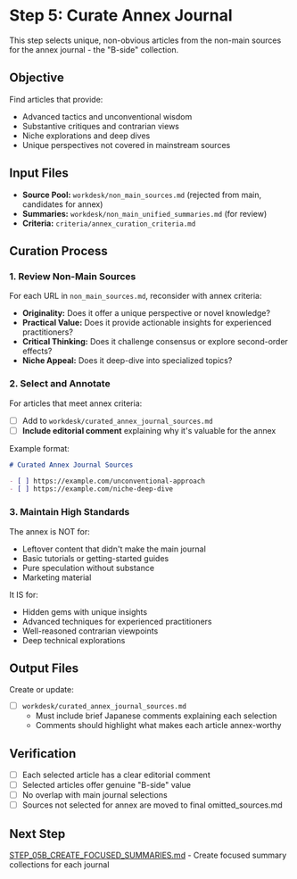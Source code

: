 # Step 5: Curate Annex Journal

This step selects unique, non-obvious articles from the non-main sources for the annex journal - the "B-side" collection.

## Objective

Find articles that provide:
- Advanced tactics and unconventional wisdom
- Substantive critiques and contrarian views
- Niche explorations and deep dives
- Unique perspectives not covered in mainstream sources

## Input Files

- **Source Pool:** `workdesk/non_main_sources.md` (rejected from main, candidates for annex)
- **Summaries:** `workdesk/non_main_unified_summaries.md` (for review)
- **Criteria:** `criteria/annex_curation_criteria.md`

## Curation Process

### 1. Review Non-Main Sources

For each URL in `non_main_sources.md`, reconsider with annex criteria:

- **Originality:** Does it offer a unique perspective or novel knowledge?
- **Practical Value:** Does it provide actionable insights for experienced practitioners?
- **Critical Thinking:** Does it challenge consensus or explore second-order effects?
- **Niche Appeal:** Does it deep-dive into specialized topics?

### 2. Select and Annotate

For articles that meet annex criteria:

- [ ] Add to `workdesk/curated_annex_journal_sources.md`
- [ ] **Include editorial comment** explaining why it's valuable for the annex

Example format:
```markdown
# Curated Annex Journal Sources

- [ ] https://example.com/unconventional-approach
- [ ] https://example.com/niche-deep-dive
```

### 3. Maintain High Standards

The annex is NOT for:
- Leftover content that didn't make the main journal
- Basic tutorials or getting-started guides
- Pure speculation without substance
- Marketing material

It IS for:
- Hidden gems with unique insights
- Advanced techniques for experienced practitioners
- Well-reasoned contrarian viewpoints
- Deep technical explorations

## Output Files

Create or update:

- [ ] `workdesk/curated_annex_journal_sources.md`
  - Must include brief Japanese comments explaining each selection
  - Comments should highlight what makes each article annex-worthy

## Verification

- [ ] Each selected article has a clear editorial comment
- [ ] Selected articles offer genuine "B-side" value
- [ ] No overlap with main journal selections
- [ ] Sources not selected for annex are moved to final omitted_sources.md

## Next Step

[STEP_05B_CREATE_FOCUSED_SUMMARIES.md](STEP_05B_CREATE_FOCUSED_SUMMARIES.md) - Create focused summary collections for each journal